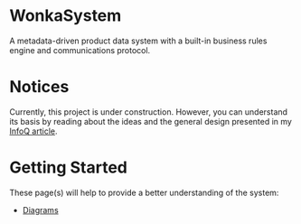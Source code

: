 # WonkaSystem
A metadata-driven product data system with a built-in business rules engine and communications protocol.

# Notices
Currently, this project is under construction.  However, you can understand its basis by reading about the 
ideas and the general design presented in my <a target="_blank" href="http://www.infoq.com/articles/metadata-and-agile">InfoQ article</a>.

# Getting Started
These page(s) will help to provide a better understanding of the system:
* <a target="_blank" href="https://github.com/jaerith/WonkaSystem/tree/master/diagrams">Diagrams</a>


